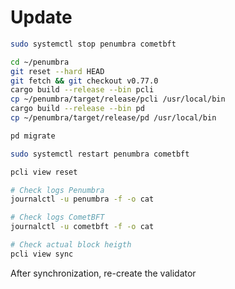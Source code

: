 # Update

```bash
sudo systemctl stop penumbra cometbft
```

```bash
cd ~/penumbra 
git reset --hard HEAD
git fetch && git checkout v0.77.0
cargo build --release --bin pcli
cp ~/penumbra/target/release/pcli /usr/local/bin
cargo build --release --bin pd
cp ~/penumbra/target/release/pd /usr/local/bin
```

```bash
pd migrate
```

```bash
sudo systemctl restart penumbra cometbft
```

```bash
pcli view reset
```

```bash
# Check logs Penumbra
journalctl -u penumbra -f -o cat
```

```bash
# Check logs CometBFT
journalctl -u cometbft -f -o cat
```

```bash
# Check actual block heigth
pcli view sync
```

After synchronization, re-create the validator
